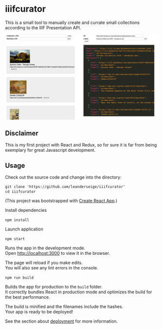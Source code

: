 # iiifcurator

This is a small tool to manually create and currate small collections according to the IIIF Presentation API.

![iiifcurator screenshot](screenshot.png)

## Disclaimer

This is my first project with React and Redux, so for sure it is far from being exemplary for great Javascript development.

## Usage

Check out the source code and change into the directory:

```
git clone 'https://github.com/leanderseige/iiifcurator'
cd iiifcurator
```

(This project was bootstrapped with [Create React App](https://github.com/facebook/create-react-app).)

Install dependencies

`npm install`

Launch application

`npm start`

Runs the app in the development mode.<br />
Open [http://localhost:3000](http://localhost:3000) to view it in the browser.

The page will reload if you make edits.<br />
You will also see any lint errors in the console.

`npm run build`

Builds the app for production to the `build` folder.<br />
It correctly bundles React in production mode and optimizes the build for the best performance.

The build is minified and the filenames include the hashes.<br />
Your app is ready to be deployed!

See the section about [deployment](https://facebook.github.io/create-react-app/docs/deployment) for more information.
